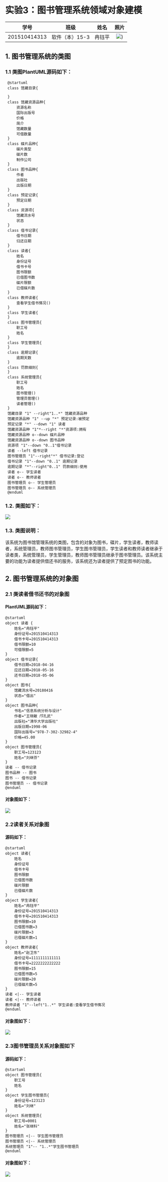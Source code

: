 # 实验3：图书管理系统领域对象建模

| 学号 | 班级 | 姓名 | 照片|
|:----:|:-----:|:----:|:----:|
| 201510414313 | 软件（本）15-3 | 冉钰平| [![](./ranyupin.png)](./ryp.png)) |

## 1. 图书管理系统的类图

### 1.1 类图PlantUML源码如下：
     @startuml
     class 馆藏目录{
 
     }
     class 馆藏资源品种{
         资源名称
         国际出版号
         价格
         简介
         馆藏数量
         可借数量
     }
     class 碟片品种{
         碟片类型
         碟片数
         制作公司
     }
     class 图书品种{
         作者
         出版社
         出版日期
     }
     class 预定记录{
         预定日期
     }
     class 资源项{
         馆藏流水号
         状态
     }
     class 借书记录{
         借书日期
         归还日期
     }
     class 读者{
         姓名
         身份证号
         借书卡号
         图书限额
         已借图书数
         碟片限额
         已借碟片数
     }
     class 教师读者{
         查看学生借书情况()
     }
     class 学生读者{
     }
     class 图书管理员{
         职工号
         姓名
     }
     class 学生管理员{
     }
     class 逾期记录{
         逾期天数
     }
     class 罚款细则{
     }
     class 系统管理员{
         职工号
         姓名
         图书管理()
         管理员管理()
         读者管理()
     }
     馆藏目录 "1" --right"1..*" 馆藏资源品种
     馆藏资源品种 "1" --up "*" 预定记录:被预定
     预定记录 "*" --down "1" 读者
     馆藏资源品种 "1"*--right "*"资源项:拥有
     馆藏资源品种 o--down 碟片品种
     馆藏资源品种 o--down 图书品种
     资源项 "1"--down "0..1"借书记录
     读者 --left 借书记录
     图书管理员 "1"--right"*" 借书记录:登记
     借书记录 "1"--down "0..1" 逾期记录
     逾期记录 "*"--right"0..1" 罚款细则:使用
     读者 o-- 学生读者
     读者 o-- 教师读者
     图书管理员 o-- 学生管理员
     图书管理员 o-- 系统管理员
     @enduml
### 1.2. 类图如下：
[![](./class.png)](./class.puml)
### 1.3. 类图说明：
该系统为图书馆管理系统的类图，包含的对象为图书，碟片，学生读者，教师读者，系统管理员，教师图书管理员，学生图书管理员，学生读者和教师读者继承于读者类，系统管理员，学生管理员，教师图书管理员继承于图书管理员。该系统主要的功能为读者提供借还书的服务，该系统还为读者提供了预定图书的功能。
## 2. 图书管理系统的对象图
### 2.1 类读者借书还书的对象图
#### PlantUML源码如下：
    @startuml
    object 读者 {
        姓名="冉钰平"
        身份证号=201510414313
        借书卡号=201510414313
        借书限额=10
        可借限额=5
    }
    object 借书记录{
        借书日期=2018-04-16
        应还日期=2018-05-16
        还书日期=2018-05-06
    }
    object 图书{
        馆藏流水号=20180416
        状态="借出"
    }
    object 图书品种{
        书名="信息系统分析与设计"
        作者="王晓敏 邝孔武"
        出版社="清华大学出版社"
        出版日期=1998-06
        国际出版号="978-7-302-32982-4"
        价格=45.00
    }
    object 图书管理员{
        职工号=123123
        姓名="刘继芬"
    }
    读者 -- 借书记录
    图书品种 -- 图书
    图书 -- 借书记录
    图书管理员 -- 借书记录
    @enduml
#### 对象图如下：
[![](./object1.png)](./object1.puml)

### 2.2读者关系对象图
#### 源码如下：
    @startuml
    object 读者{
        姓名
        身份证号
        借书卡号
        图书限额
        已借图书数
        碟片限额
        已借碟片数
    }
    object 学生读者{
        姓名="冉钰平"
        身份证号=201510414313
        借书卡号=201510414313
        图书限额=10
        已借图书数=3
        碟片限额=3
        已借碟片数=1
    }
    object 教师读者{
        姓名="赵卫东"
        身份证号=1111111111111
        借书卡号=2222222222222
        图书限额=15
        已借图书数=5
        碟片限额=20
        已借碟片数=5
    }
    读者 <|-- 学生读者
    读者 <|-- 教师读者
    教师读者 "1"--left"1..*" 学生读者:查看学生借书情况
    @enduml
#### 对象图如下：
[![](./object2.png)](./object2.puml)

### 2.3图书管理员关系对象图如下
#### 源码如下：
    @startuml
    object 图书管理员{
        职工号
        姓名
    }
    object 学生图书管理员{
        身份证号=123123
        姓名="刘继"
    }
    object 系统管理员{
        职工号=0001
        姓名="张继科"
    }
    图书管理员 <|-- 学生图书管理员
    图书管理员 <|-- 系统管理员
    系统管理员 "1"-- "1..*"学生图书管理员
    @enduml
#### 对象图如下：
[![](./object3.png)](./object3.puml)

